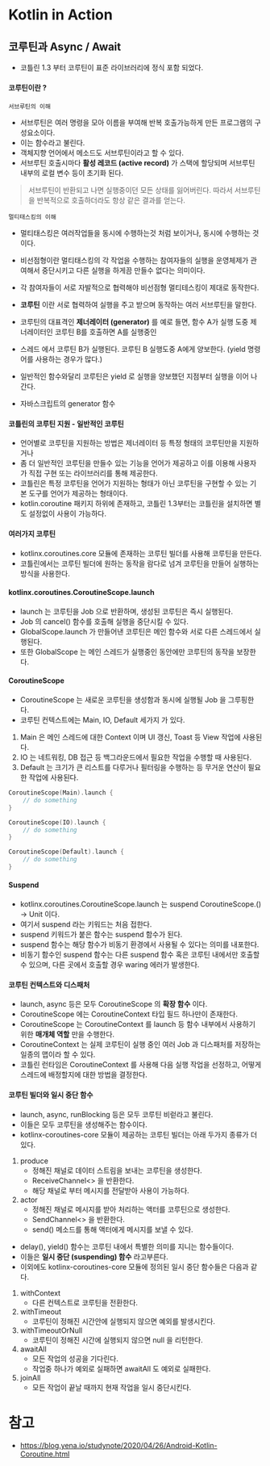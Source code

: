 # Kotlin in Action

## 코루틴과 Async / Await
- 코틀린 1.3 부터 코루틴이 표준 라이브러리에 정식 포함 되었다.

#### 코루틴이란 ?
`서브루틴의 이해`
- 서브루틴은 여러 명령을 모아 이름을 부여해 반복 호출가능하게 만든 프로그램의 구성요소이다.
- 이는 함수라고 불린다.
- 객체지향 언어에서 메소드도 서브루틴이라고 할 수 있다.
- 서브루틴 호출시마다 **활성 레코드 (active record)** 가 스택에 할당되며 서브루틴 내부의 로컬 변수 등이 초기화 된다.

> 서브루틴이 반환되고 나면 실행중이던 모든 상태를 잃어버린다. 따라서 서브루틴을 반복적으로 호출하더라도 항상 같은 결과를 얻는다.

`멀티태스킹의 이해`
- 멀티태스킹은 여러작업들을 동시에 수행하는것 처럼 보이거나, 동시에 수행하는 것이다.
- 비선점형이란 멀티태스킹의 각 작업을 수행하는 참여자들의 실행을 운영체제가 관여해서 중단시키고 다른 실행을 하게끔 만들수 없다는 의미이다.
- 각 참여자들이 서로 자발적으로 협력해야 비선점형 멀티테스킹이 제대로 동작한다.

- **코루틴** 이란 서로 협력하여 실행을 주고 받으며 동작하는 여러 서브루틴을 말한다.
- 코루틴의 대표격인 **제너레이터 (generator)** 를 예로 들면, 함수 A가 실행 도중 제너레이터인 코루틴 B를 호출하면 A를 실행중인
- 스레드 에서 코루틴 B가 실행된다. 코루틴 B 실행도중 A에게 양보한다. (yield 명령어를 사용하는 경우가 많다.)
- 일반적인 함수와달리 코루틴은 yield 로 실행을 양보했던 지점부터 실행을 이어 나간다.
- 자바스크립트의 generator 함수

#### 코틀린의 코루틴 지원 - 일반적인 코루틴
- 언어별로 코루틴을 지원하는 방법은 제너레이터 등 특정 형태의 코루틴만을 지원하거나
- 좀 더 일반적인 코루틴을 만들수 있는 기능을 언어가 제공하고 이를 이용해 사용자가 직접 구현 또는 라이브러리를 통해 제공한다.
- 코틀린은 특정 코루틴을 언어가 지원하는 형태가 아닌 코루틴을 구현할 수 있는 기본 도구를 언어가 제공하는 형태이다.
- kotlin.coroutine 패키지 하위에 존재하고, 코틀린 1.3부터는 코틀린을 설치하면 별도 설정없이 사용이 가능하다.

#### 여러가지 코루틴
- kotlinx.coroutines.core 모듈에 존재하는 코루틴 빌더를 사용해 코루틴을 만든다.
- 코틀린에서는 코루틴 빌더에 원하는 동작을 람다로 넘겨 코루틴을 만들어 실행하는 방식을 사용한다.

#### kotlinx.coroutines.CoroutineScope.launch
- launch 는 코루틴을 Job 으로 반환하며, 생성된 코루틴은 즉시 실행된다.
- Job 의 cancel() 함수를 호출해 실행을 중단시킬 수 있다.
- GlobalScope.launch 가 만들어낸 코루틴은 메인 함수와 서로 다른 스레드에서 실행된다.
- 또한 GlobalScope 는 메인 스레드가 실행중인 동안에만 코루틴의 동작을 보장한다.

#### CoroutineScope
- CoroutineScope 는 새로운 코루틴을 생성함과 동시에 실행될 Job 을 그루핑한다.
- 코루틴 컨텍스트에는 Main, IO, Default 세가지 가 있다.
1. Main 은 메인 스레드에 대한 Context 이며 UI 갱신, Toast 등 View 작업에 사용된다.
2. IO 는 네트워킹, DB 접근 등 백그라운드에서 필요한 작업을 수행할 때 사용된다.
3. Default 는 크기가 큰 리스트를 다루거나 필터링을 수행하는 등 무거운 연산이 필요한 작업에 사용된다.

```kotlin
CoroutineScope(Main).launch {
    // do something
}

CoroutineScope(IO).launch {
    // do something
}

CoroutineScope(Default).launch {
    // do something
}
```

#### Suspend
- kotlinx.coroutines.CoroutineScope.launch 는 suspend CoroutineScope.() -> Unit 이다.
- 여기서 suspend 라는 키워드는 처음 접한다.
- suspend 키워드가 붙은 함수는 suspend 함수가 된다.
- suspend 함수는 해당 함수가 비동기 환경에서 사용될 수 있다는 의미를 내포한다.
- 비동기 함수인 suspend 함수는 다른 suspend 함수 혹은 코루틴 내에서만 호출할 수 있으며, 다른 곳에서 호출할 경우 waring 에러가 발생한다.

#### 코루틴 컨텍스트와 디스패처
- launch, async 등은 모두 CoroutineScope 의 **확장 함수** 이다.
- CoroutineScope 에는 CoroutineContext 타입 필드 하나만이 존재한다.
- CoroutineScope 는 CoroutineContext 를 launch 등 함수 내부에서 사용하기 위한 **매개체 역할** 만을 수행한다.
- CoroutineContext 는 실제 코루틴이 실행 중인 여러 Job 과 디스패처를 저장하는 일종의 맵이라 할 수 있다.
- 코틀린 런타임은 CoroutineContext 를 사용해 다음 실행 작업을 선정하고, 어떻게 스레드에 배정할지에 대한 방법을 결정한다.

#### 코루틴 빌더와 일시 중단 함수
- launch, async, runBlocking 등은 모두 코루틴 비럳라고 불린다.
- 이들은 모두 코루틴을 생성해주는 함수이다.
- kotlinx-coroutines-core 모듈이 제공하는 코루틴 빌더는 아래 두가지 종류가 더 있다.
1. produce
    - 정해진 채널로 데이터 스트림을 보내는 코루틴을 생성한다.
    - ReceiveChannel<> 을 반환한다.
    - 해당 채널로 부터 메시지를 전달받아 사용이 가능하다.
2. actor
    - 정해진 채널로 메시지를 받아 처리하는 액터를 코루틴으로 생성한다.
    - SendChannel<> 을 반환한다.
    - send() 메소드를 통해 액터에게 메시지를 보낼 수 있다.
- delay(), yield() 함수는 코루틴 내에서 특별한 의미를 지니는 함수들이다.
- 이들은 **일시 중단 (suspending) 함수** 라고부른다.
- 이외에도 kotlinx-coroutines-core 모듈에 정의된 일시 중단 함수들은 다음과 같다.
1. withContext
    - 다른 컨텍스트로 코루틴을 전환한다.
2. withTimeout
    - 코루틴이 정해진 시간안에 실행되지 않으면 예외를 발생시킨다.
3. withTimeoutOrNull
    - 코루틴이 정해진 시간에 실행되지 않으면 null 을 리턴한다.
4. awaitAll
    - 모든 작업의 성공을 기다린다.
    - 작업중 하나가 예외로 실패하면 awaitAll 도 예외로 실패한다.
5. joinAll
    - 모든 작업이 끝날 때까지 현재 작업을 일시 중단시킨다.

# 참고
- https://blog.yena.io/studynote/2020/04/26/Android-Kotlin-Coroutine.html